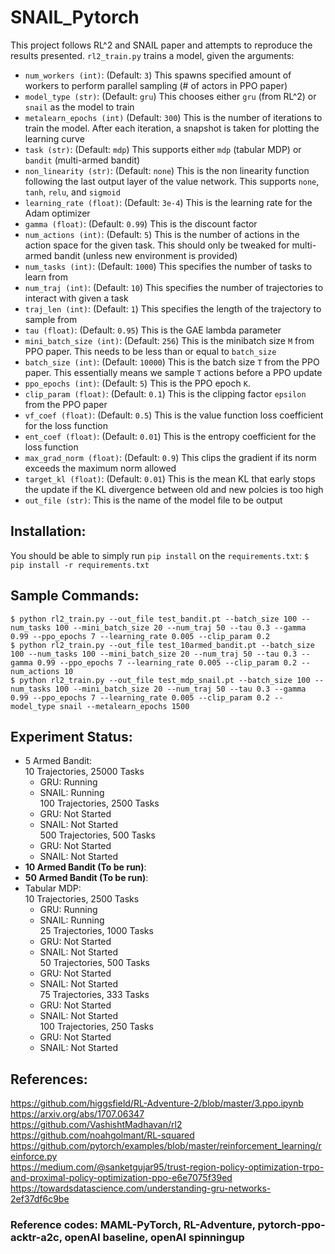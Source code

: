 # SNAIL_Pytorch

This project follows RL^2 and SNAIL paper and attempts to reproduce the results presented.
`rl2_train.py` trains a model, given the arguments:
- `num_workers (int)`: (Default: `3`) This spawns specified amount of workers to perform parallel sampling (# of actors in PPO paper)
- `model_type (str)`: (Default: `gru`) This chooses either `gru` (from RL^2) or `snail` as the model to train
- `metalearn_epochs (int)` (Default: `300`) This is the number of iterations to train the model. After each iteration, a snapshot is taken for plotting the learning curve
- `task (str)`: (Default: `mdp`) This supports either `mdp` (tabular MDP) or `bandit` (multi-armed bandit)
- `non_linearity (str)`: (Default: `none`) This is the non linearity function following the last output layer of the value network. This supports `none`, `tanh`, `relu`, and `sigmoid`
- `learning_rate (float)`: (Default: `3e-4`) This is the learning rate for the Adam optimizer
- `gamma (float)`: (Default: `0.99`) This is the discount factor
- `num_actions (int)`: (Default: `5`) This is the number of actions in the action space for the given task. This should only be tweaked for multi-armed bandit (unless new environment is provided)
- `num_tasks (int)`: (Default: `1000`) This specifies the number of tasks to learn from
- `num_traj (int)`: (Default: `10`) This specifies the number of trajectories to interact with given a task
- `traj_len (int)`: (Default: `1`) This specifies the length of the trajectory to sample from
- `tau (float)`: (Default: `0.95`) This is the GAE lambda parameter
- `mini_batch_size (int)`: (Default: `256`) This is the minibatch size `M` from PPO paper. This needs to be less than or equal to `batch_size`
- `batch_size (int)`: (Default: `10000`) This is the batch size `T` from the PPO paper. This essentially means we sample `T` actions before a PPO update
- `ppo_epochs (int)`: (Default: `5`) This is the PPO epoch `K`.
- `clip_param (float)`: (Default: `0.1`) This is the clipping factor `epsilon` from the PPO paper
- `vf_coef (float)`: (Default: `0.5`) This is the value function loss coefficient for the loss function
- `ent_coef (float)`: (Default: `0.01`) This is the entropy coefficient for the loss function
- `max_grad_norm (float)`: (Default: `0.9`) This clips the gradient if its norm exceeds the maximum norm allowed
- `target_kl (float)`: (Default: `0.01`) This is the mean KL that early stops the update if the KL divergence between old and new polcies is too high
- `out_file (str)`: This is the name of the model file to be output

## Installation:
You should be able to simply run `pip install` on the `requirements.txt`:
`$ pip install -r requirements.txt`

## Sample Commands:
```
$ python rl2_train.py --out_file test_bandit.pt --batch_size 100 --num_tasks 100 --mini_batch_size 20 --num_traj 50 --tau 0.3 --gamma 0.99 --ppo_epochs 7 --learning_rate 0.005 --clip_param 0.2
$ python rl2_train.py --out_file test_10armed_bandit.pt --batch_size 100 --num_tasks 100 --mini_batch_size 20 --num_traj 50 --tau 0.3 --gamma 0.99 --ppo_epochs 7 --learning_rate 0.005 --clip_param 0.2 --num_actions 10
$ python rl2_train.py --out_file test_mdp_snail.pt --batch_size 100 --num_tasks 100 --mini_batch_size 20 --num_traj 50 --tau 0.3 --gamma 0.99 --ppo_epochs 7 --learning_rate 0.005 --clip_param 0.2 --model_type snail --metalearn_epochs 1500
```

## Experiment Status:
- 5 Armed Bandit:  
  10 Trajectories, 25000 Tasks
  - GRU: Running
  - SNAIL: Running  
  100 Trajectories, 2500 Tasks
  - GRU: Not Started
  - SNAIL: Not Started  
  500 Trajectories, 500 Tasks
  - GRU: Not Started
  - SNAIL: Not Started  
- **10 Armed Bandit (To be run)**:
- **50 Armed Bandit (To be run)**:
- Tabular MDP:  
  10 Trajectories, 2500 Tasks
  - GRU: Running
  - SNAIL: Running  
  25 Trajectories, 1000 Tasks
  - GRU: Not Started
  - SNAIL: Not Started  
  50 Trajectories, 500 Tasks
  - GRU: Not Started
  - SNAIL: Not Started  
  75 Trajectories, 333 Tasks
  - GRU: Not Started
  - SNAIL: Not Started  
  100 Trajectories, 250 Tasks
  - GRU: Not Started
  - SNAIL: Not Started

## References:
https://github.com/higgsfield/RL-Adventure-2/blob/master/3.ppo.ipynb  
https://arxiv.org/abs/1707.06347  
https://github.com/VashishtMadhavan/rl2  
https://github.com/noahgolmant/RL-squared  
https://github.com/pytorch/examples/blob/master/reinforcement_learning/reinforce.py  
https://medium.com/@sanketgujar95/trust-region-policy-optimization-trpo-and-proximal-policy-optimization-ppo-e6e7075f39ed  
https://towardsdatascience.com/understanding-gru-networks-2ef37df6c9be

### Reference codes: MAML-PyTorch, RL-Adventure, pytorch-ppo-acktr-a2c, openAI baseline, openAI spinningup
